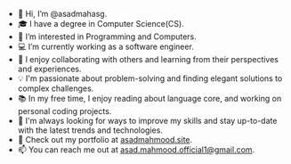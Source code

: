 - 👋 Hi, I’m @asadmahasg.
- 🎓 I have a degree in Computer Science(CS).
- 👀 I’m interested in Programming and Computers.
- 💻 I’m currently working as a software engineer.
- 🤝 I enjoy collaborating with others and learning from their perspectives and experiences.
- 💡 I'm passionate about problem-solving and finding elegant solutions to complex challenges.
- 📚 In my free time, I enjoy reading about language core, and working on personal coding projects.
- 🚀 I'm always looking for ways to improve my skills and stay up-to-date with the latest trends and technologies.
- 📂 Check out my portfolio at [asadmahmood.site](asadmahmood.site).
- 📫 You can reach me out at asad.mahmood.official1@gmail.com.
